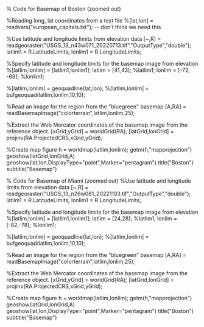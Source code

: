 % Code for Basemap of Boston (zoomed out)

%Reading long, lat coordinates from a text file
%[lat,lon] = readvars("european_capitals.txt"); -- don't think we need this

%Use latitude and longitude limits from elevation data
[~,R] = readgeoraster("USGS_13_n43w071_20220713.tif","OutputType","double");
latlim1 = R.LatitudeLimits;
lonlim1 = R.LongitudeLimits;

%Specify latitude and longitude limits for the basemap image from elevation
%[latlim,lonlim] = [latlim1,lonlim1];
latlim = [41,43]; %latlim1;
lonlim = [-72, -69]; %lonlim1;

%[latlim,lonlim] = geoquadline(lat,lon);
%[latlim,lonlim] = bufgeoquad(latlim,lonlim,10,10);

%Read an image for the region from the "bluegreen" basemap
[A,RA] = readBasemapImage("colorterrain",latlim,lonlim,25);

%Extract the Web Mercator coordinates of the basemap image from the reference object.
[xGrid,yGrid] = worldGrid(RA);
[latGrid,lonGrid] = projinv(RA.ProjectedCRS,xGrid,yGrid);

%Create map
figure
h = worldmap(latlim,lonlim);
getm(h,"mapprojection")
geoshow(latGrid,lonGrid,A)
geoshow(lat,lon,DisplayType="point",Marker="pentagram")
title("Boston")
subtitle("Basemap")


% Code for Basemap of Miami (zoomed out)
%Use latitude and longitude limits from elevation data
[~,R] = readgeoraster("USGS_13_n26w081_20221103.tif","OutputType","double");
latlim1 = R.LatitudeLimits;
lonlim1 = R.LongitudeLimits;

%Specify latitude and longitude limits for the basemap image from elevation
%[latlim,lonlim] = [latlim1,lonlim1];
latlim = [24,28]; %latlim1;
lonlim = [-82,-78]; %lonlim1;

%[latlim,lonlim] = geoquadline(lat,lon);
%[latlim,lonlim] = bufgeoquad(latlim,lonlim,10,10);

%Read an image for the region from the "bluegreen" basemap
[A,RA] = readBasemapImage("colorterrain",latlim,lonlim,25);

%Extract the Web Mercator coordinates of the basemap image from the reference object.
[xGrid,yGrid] = worldGrid(RA);
[latGrid,lonGrid] = projinv(RA.ProjectedCRS,xGrid,yGrid);

%Create map
figure
h = worldmap(latlim,lonlim);
getm(h,"mapprojection")
geoshow(latGrid,lonGrid,A)
geoshow(lat,lon,DisplayType="point",Marker="pentagram")
title("Boston")
subtitle("Basemap")
